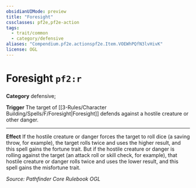 ```yaml
---
obsidianUIMode: preview
title: "Foresight"
cssclasses: pf2e,pf2e-action
tags:
  - trait/common
  - category/defensive
aliases: "Compendium.pf2e.actionspf2e.Item.VOEWhPQfN3lvHivK"
license: OGL
---
```

# Foresight `pf2:r`

### 

**Category** defensive; 




**Trigger** The target of [[3-Rules/Character Building/Spells/F/Foresight|Foresight]] defends against a hostile creature or other danger.

* * *

**Effect** If the hostile creature or danger forces the target to roll dice (a saving throw, for example), the target rolls twice and uses the higher result, and this spell gains the fortune trait. But if the hostile creature or danger is rolling against the target (an attack roll or skill check, for example), that hostile creature or danger rolls twice and uses the lower result, and this spell gains the misfortune trait.

*Source: Pathfinder Core Rulebook*
*OGL*